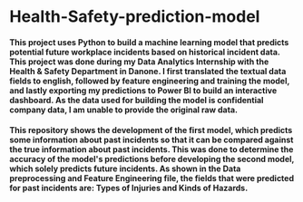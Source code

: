 # Health-Safety-prediction-model
#### This project uses Python to build a machine learning model that predicts potential future workplace incidents based on historical incident data. This project was done during my Data Analytics Internship with the Health & Safety Department in Danone. I first translated the textual data fields to english, followed by feature engineering and training the model, and lastly exporting my predictions to Power BI to build an interactive dashboard. As the data used for building the model is confidential company data, I am unable to provide the original raw data. 

#### This repository shows the development of the first model, which predicts some information about past incidents so that it can be compared against the true information about past incidents. This was done to determine the accuracy of the model's predictions before developing the second model, which solely predicts future incidents. As shown in the Data preprocessing and Feature Engineering file, the fields that were predicted for past incidents are: Types of Injuries and Kinds of Hazards.
